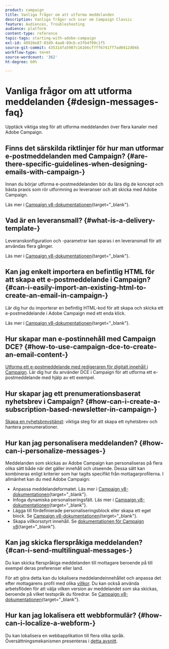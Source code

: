 ```yaml
---
product: campaign
title: Vanliga frågor om att utforma meddelanden
description: Vanliga frågor och svar om Campaign Classic
feature: Audiences, Troubleshooting
audience: platform
content-type: reference
topic-tags: starting-with-adobe-campaign
exl-id: 48926e87-03d9-4aa0-89cb-e3fb4f99c1f5
source-git-commit: 435314fa5907c16166cf7ff6741ff7ad0412d04b
workflow-type: tm+mt
source-wordcount: '362'
ht-degree: 60%

---
```


# Vanliga frågor om att utforma meddelanden {#design-messages-faq}



Upptäck viktiga steg för att utforma meddelanden över flera kanaler med Adobe Campaign.

## Finns det särskilda riktlinjer för hur man utformar e-postmeddelanden med Campaign? {#are-there-specific-guidelines-when-designing-emails-with-campaign-}

Innan du börjar utforma e-postmeddelanden bör du lära dig de koncept och bästa praxis som rör utformning av leveranser och att skicka med Adobe Campaign.

Läs mer i [Campaign v8-dokumentationen](https://experienceleague.adobe.com/docs/campaign/campaign-v8/send/delivery-best-practices.html?lang=sv-SE){target="_blank"}.

## Vad är en leveransmall? {#what-is-a-delivery-template-}

Leveranskonfiguration och -parametrar kan sparas i en leveransmall för att användas flera gånger.

Läs mer i [Campaign v8-dokumentationen](https://experienceleague.adobe.com/docs/campaign/campaign-v8/send/create-templates.html?lang=sv-SE){target="_blank"}.

## Kan jag enkelt importera en befintlig HTML för att skapa ett e-postmeddelande i Campaign? {#can-i-easily-import-an-existing-html-to-create-an-email-in-campaign-}

Lär dig hur du importerar en befintlig HTML-kod för att skapa och skicka ett e-postmeddelande i Adobe Campaign med ett enda klick.

Läs mer i [Campaign v8-dokumentationen](https://experienceleague.adobe.com/docs/campaign/campaign-v8/send/emails/defining-the-email-content.html?lang=sv-SE#message-content){target="_blank"}.

## Hur skapar man e-postinnehåll med Campaign DCE? {#how-to-use-campaign-dce-to-create-an-email-content-}

[Utforma ett e-postmeddelande med redigeraren för digitalt innehåll i Campaign](../../web/using/use-case-creating-an-email-delivery.md). Lär dig hur du använder DCE i Campaign för att utforma ett e-postmeddelande med hjälp av ett exempel.

## Hur skapar jag ett prenumerationsbaserat nyhetsbrev i Campaign? {#how-can-i-create-a-subscription-based-newsletter-in-campaign-}

[Skapa en nyhetsbrevstjänst](../../delivery/using/managing-subscriptions.md): viktiga steg för att skapa ett nyhetsbrev och hantera prenumerationer.

## Hur kan jag personalisera meddelanden? {#how-can-i-personalize-messages-}

Meddelanden som skickas av Adobe Campaign kan personaliseras på flera olika sätt både när det gäller innehåll och utseende. Dessa sätt kan kombineras enligt kriterier som har tagits specifikt från mottagarprofilerna. I allmänhet kan du med Adobe Campaign:

* Anpassa meddelandeformatet. Läs mer i [Campaign v8-dokumentationen](https://experienceleague.adobe.com/docs/campaign/campaign-v8/send/emails/defining-the-email-content.html?lang=sv-SE#message-content){target="_blank"}.
* Infoga dynamiska personaliseringsfält. Läs mer i [Campaign v8-dokumentationen](https://experienceleague.adobe.com/docs/campaign/campaign-v8/send/personalize/personalization-fields.html?lang=sv-SE){target="_blank"}.
* Lägga till fördefinierade personaliseringsblock eller skapa ett eget block. Se [Campaign v8-dokumentationen](https://experienceleague.adobe.com/docs/campaign/campaign-v8/send/personalize/personalization-blocks.html?lang=sv-SE){target="_blank"}.
* Skapa villkorsstyrt innehåll. Se [dokumentationen för Campaign v8](https://experienceleague.adobe.com/docs/campaign/campaign-v8/send/personalize/conditional-content.html){target="_blank"}.

## Kan jag skicka flerspråkiga meddelanden? {#can-i-send-multilingual-messages-}

Du kan skicka flerspråkiga meddelanden till mottagare beroende på till exempel deras preferenser eller land.

För att göra detta kan du lokalisera meddelandeinnehållet och anpassa det efter mottagarens profil med olika [villkor](../../delivery/using/conditional-content.md). Du kan också använda arbetsflöden för att välja vilken version av meddelandet som ska skickas, beroende på vilket testspråk du föredrar. Se [Campaign v8-dokumentationen](https://experienceleague.adobe.com/docs/campaign/automation/workflows/wf-activities/targeting-activities/split.html?lang=sv-SE){target="_blank"}.

## Hur kan jag lokalisera ett webbformulär? {#how-can-i-localize-a-webform-}

Du kan lokalisera en webbapplikation till flera olika språk. Översättningsmekanismen presenteras i [detta avsnitt](../../web/using/translating-a-web-form.md).
